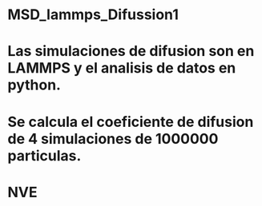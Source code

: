 # MSD_lammps_Difussion1

# Las simulaciones de difusion son en LAMMPS y el analisis de datos en python.
# Se calcula el coeficiente de difusion de 4 simulaciones de 1000000 particulas.
# NVE 
